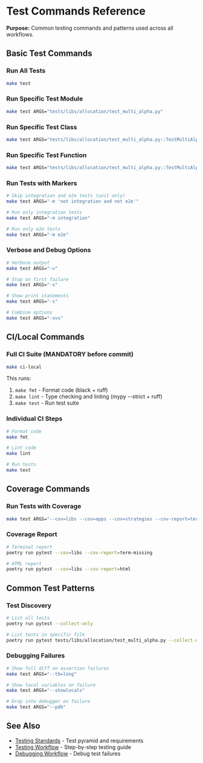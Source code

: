 # Test Commands Reference

**Purpose:** Common testing commands and patterns used across all workflows.

## Basic Test Commands

### Run All Tests
```bash
make test
```

### Run Specific Test Module
```bash
make test ARGS="tests/libs/allocation/test_multi_alpha.py"
```

### Run Specific Test Class
```bash
make test ARGS="tests/libs/allocation/test_multi_alpha.py::TestMultiAlphaAllocator"
```

### Run Specific Test Function
```bash
make test ARGS="tests/libs/allocation/test_multi_alpha.py::TestMultiAlphaAllocator::test_equal_weight -v"
```

### Run Tests with Markers
```bash
# Skip integration and e2e tests (unit only)
make test ARGS="-m 'not integration and not e2e'"

# Run only integration tests
make test ARGS="-m integration"

# Run only e2e tests
make test ARGS="-m e2e"
```

### Verbose and Debug Options
```bash
# Verbose output
make test ARGS="-v"

# Stop on first failure
make test ARGS="-x"

# Show print statements
make test ARGS="-s"

# Combine options
make test ARGS="-xvs"
```

## CI/Local Commands

### Full CI Suite (MANDATORY before commit)
```bash
make ci-local
```

This runs:
1. `make fmt` - Format code (black + ruff)
2. `make lint` - Type checking and linting (mypy --strict + ruff)
3. `make test` - Run test suite

### Individual CI Steps
```bash
# Format code
make fmt

# Lint code
make lint

# Run tests
make test
```

## Coverage Commands

### Run Tests with Coverage
```bash
make test ARGS="--cov=libs --cov=apps --cov=strategies --cov-report=term-missing"
```

### Coverage Report
```bash
# Terminal report
poetry run pytest --cov=libs --cov-report=term-missing

# HTML report
poetry run pytest --cov=libs --cov-report=html
```

## Common Test Patterns

### Test Discovery
```bash
# List all tests
poetry run pytest --collect-only

# List tests in specific file
poetry run pytest tests/libs/allocation/test_multi_alpha.py --collect-only
```

### Debugging Failures
```bash
# Show full diff on assertion failures
make test ARGS="--tb=long"

# Show local variables on failure
make test ARGS="--showlocals"

# Drop into debugger on failure
make test ARGS="--pdb"
```

## See Also

- [Testing Standards](/docs/STANDARDS/TESTING.md) - Test pyramid and requirements
- [Testing Workflow](../05-testing.md) - Step-by-step testing guide
- [Debugging Workflow](../06-debugging.md) - Debug test failures
